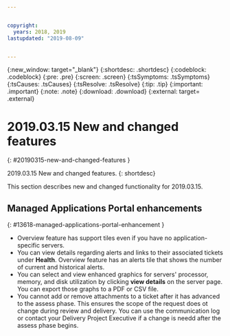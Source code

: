 ```yaml
---


copyright:
  years: 2018, 2019
lastupdated: "2019-08-09"


---
```


{:new_window: target="_blank"} 
{:shortdesc: .shortdesc} 
{:codeblock: .codeblock} 
{:pre: .pre} 
{:screen: .screen} 
{:tsSymptoms: .tsSymptoms} 
{:tsCauses: .tsCauses} 
{:tsResolve: .tsResolve} 
{:tip: .tip} 
{:important: .important} 
{:note: .note} 
{:download: .download} 
{:external: target= .external} 

# 2019.03.15 New and changed features
{: #20190315-new-and-changed-features } 

2019.03.15 New and changed features.
{: shortdesc} 

This section describes new and changed functionality for 2019.03.15.

## Managed Applications Portal enhancements
{: #13618-managed-applications-portal-enhancement } 

  - Overview feature has support tiles even if you have no
    application-specific servers.
  - You can view details regarding alerts and links to their associated
    tickets under **Health**. Overview feature has an alerts tile that
    shows the number of current and historical alerts.
  - You can select and view enhanced graphics for servers' processor,
    memory, and disk utilization by clicking **view details** on the
    server page. You can export those graphs to a PDF or CSV file.
  - You cannot add or remove attachments to a ticket after it has
    advanced to the assess phase. This ensures the scope of the request
    does ot change during review and delivery. You can use the
    communication log or contact your Delivery Project Executive if a
    change is needd after the assess phase begins.
